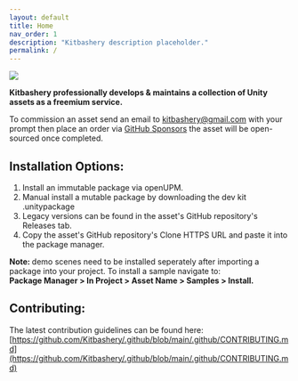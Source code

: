 ```yaml
---
layout: default
title: Home
nav_order: 1
description: "Kitbashery description placeholder."
permalink: /
---
```

![](https://kitbashery.com/assets/images/kitbashery-github-banner.jpg)

<p>
<b>Kitbashery professionally develops & maintains a collection of Unity assets as a freemium service.</b>

To commission an asset send an email to kitbashery@gmail.com with your prompt then place an order via [GitHub Sponsors](https://github.com/sponsors/Kitbashery) the asset will be open-sourced once completed.
</p>

## Installation Options:
<ol>
<li>Install an immutable package via openUPM.</li>
<li>Manual install a mutable package by downloading the dev kit .unitypackage</li>
<li>Legacy versions can be found in the asset's GitHub repository's Releases tab.</li>
<li>Copy the asset's GitHub repository's Clone HTTPS URL and paste it into the package manager.</li>
</ol>

<p>
<b> Note: </b> demo scenes need to be installed seperately after importing a package into your project.
To install a sample navigate to: 
<br>
<b>Package Manager > In Project > Asset Name > Samples > Install.</b>
</p>

## Contributing:
The latest contribution guidelines can be found here:
[https://github.com/Kitbashery/.github/blob/main/.github/CONTRIBUTING.md](https://github.com/Kitbashery/.github/blob/main/.github/CONTRIBUTING.md)
